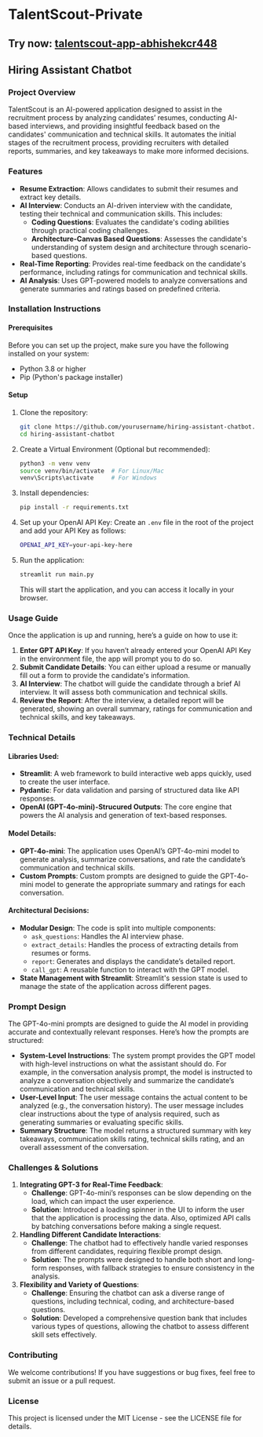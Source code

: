 # TalentScout-Private

## Try now: [talentscout-app-abhishekcr448](https://talentscout-app-abhishekcr448.streamlit.app/)

## Hiring Assistant Chatbot

### Project Overview
TalentScout is an AI-powered application designed to assist in the recruitment process by analyzing candidates’ resumes, conducting AI-based interviews, and providing insightful feedback based on the candidates' communication and technical skills. It automates the initial stages of the recruitment process, providing recruiters with detailed reports, summaries, and key takeaways to make more informed decisions.

### Features
- **Resume Extraction**: Allows candidates to submit their resumes and extract key details.
- **AI Interview**: Conducts an AI-driven interview with the candidate, testing their technical and communication skills. This includes:
    - **Coding Questions**: Evaluates the candidate's coding abilities through practical coding challenges.
    - **Architecture-Canvas Based Questions**: Assesses the candidate's understanding of system design and architecture through scenario-based questions.
- **Real-Time Reporting**: Provides real-time feedback on the candidate's performance, including ratings for communication and technical skills.
- **AI Analysis**: Uses GPT-powered models to analyze conversations and generate summaries and ratings based on predefined criteria.

### Installation Instructions

#### Prerequisites
Before you can set up the project, make sure you have the following installed on your system:
- Python 3.8 or higher
- Pip (Python's package installer)

#### Setup
1. Clone the repository:
    ```bash
    git clone https://github.com/yourusername/hiring-assistant-chatbot.git
    cd hiring-assistant-chatbot
    ```
2. Create a Virtual Environment (Optional but recommended):
    ```bash
    python3 -m venv venv
    source venv/bin/activate  # For Linux/Mac
    venv\Scripts\activate     # For Windows
    ```
3. Install dependencies:
    ```bash
    pip install -r requirements.txt
    ```
4. Set up your OpenAI API Key:
    Create an `.env` file in the root of the project and add your API Key as follows:
    ```bash
    OPENAI_API_KEY=your-api-key-here
    ```

5. Run the application:
    ```bash
    streamlit run main.py
    ```
    This will start the application, and you can access it locally in your browser.

### Usage Guide
Once the application is up and running, here’s a guide on how to use it:
1. **Enter GPT API Key**: If you haven’t already entered your OpenAI API Key in the environment file, the app will prompt you to do so.
2. **Submit Candidate Details**: You can either upload a resume or manually fill out a form to provide the candidate's information.
3. **AI Interview**: The chatbot will guide the candidate through a brief AI interview. It will assess both communication and technical skills.
4. **Review the Report**: After the interview, a detailed report will be generated, showing an overall summary, ratings for communication and technical skills, and key takeaways.

### Technical Details

#### Libraries Used:
- **Streamlit**: A web framework to build interactive web apps quickly, used to create the user interface.
- **Pydantic**: For data validation and parsing of structured data like API responses.
- **OpenAI (GPT-4o-mini)-Strucured Outputs**: The core engine that powers the AI analysis and generation of text-based responses.

#### Model Details:
- **GPT-4o-mini**: The application uses OpenAI’s GPT-4o-mini model to generate analysis, summarize conversations, and rate the candidate’s communication and technical skills.
- **Custom Prompts**: Custom prompts are designed to guide the GPT-4o-mini model to generate the appropriate summary and ratings for each conversation.

#### Architectural Decisions:
- **Modular Design**: The code is split into multiple components:
  - `ask_questions`: Handles the AI interview phase.
  - `extract_details`: Handles the process of extracting details from resumes or forms.
  - `report`: Generates and displays the candidate’s detailed report.
  - `call_gpt`: A reusable function to interact with the GPT model.
- **State Management with Streamlit**: Streamlit's session state is used to manage the state of the application across different pages.

### Prompt Design
The GPT-4o-mini prompts are designed to guide the AI model in providing accurate and contextually relevant responses. Here’s how the prompts are structured:
- **System-Level Instructions**: The system prompt provides the GPT model with high-level instructions on what the assistant should do. For example, in the conversation analysis prompt, the model is instructed to analyze a conversation objectively and summarize the candidate’s communication and technical skills.
- **User-Level Input**: The user message contains the actual content to be analyzed (e.g., the conversation history). The user message includes clear instructions about the type of analysis required, such as generating summaries or evaluating specific skills.
- **Summary Structure**: The model returns a structured summary with key takeaways, communication skills rating, technical skills rating, and an overall assessment of the conversation.

### Challenges & Solutions
1. **Integrating GPT-3 for Real-Time Feedback**:
    - **Challenge**: GPT-4o-mini’s responses can be slow depending on the load, which can impact the user experience.
    - **Solution**: Introduced a loading spinner in the UI to inform the user that the application is processing the data. Also, optimized API calls by batching conversations before making a single request.
2. **Handling Different Candidate Interactions**:
    - **Challenge**: The chatbot had to effectively handle varied responses from different candidates, requiring flexible prompt design.
    - **Solution**: The prompts were designed to handle both short and long-form responses, with fallback strategies to ensure consistency in the analysis.
3. **Flexibility and Variety of Questions**:
    - **Challenge**: Ensuring the chatbot can ask a diverse range of questions, including technical, coding, and architecture-based questions.
    - **Solution**: Developed a comprehensive question bank that includes various types of questions, allowing the chatbot to assess different skill sets effectively.

### Contributing
We welcome contributions! If you have suggestions or bug fixes, feel free to submit an issue or a pull request.

### License
This project is licensed under the MIT License - see the LICENSE file for details.
